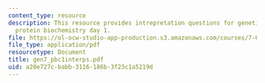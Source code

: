 ```yaml
---
content_type: resource
description: This resource provides intrepretation questions for genetics day 7 and
  protein biochemistry day 1.
file: https://ol-ocw-studio-app-production.s3.amazonaws.com/courses/7-02-experimental-biology-communication-spring-2005/a20e727cbabb3116186b3f23c1a5219d_gen7_pbc1interps.pdf
file_type: application/pdf
resourcetype: Document
title: gen7_pbc1interps.pdf
uid: a20e727c-babb-3116-186b-3f23c1a5219d
---
```

